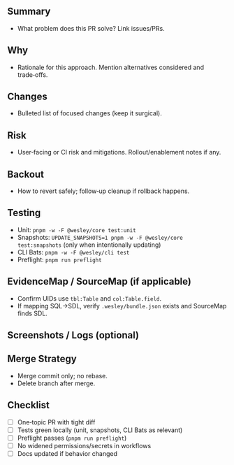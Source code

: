 ## Summary
- What problem does this PR solve? Link issues/PRs.

## Why
- Rationale for this approach. Mention alternatives considered and trade‑offs.

## Changes
- Bulleted list of focused changes (keep it surgical).

## Risk
- User‑facing or CI risk and mitigations. Rollout/enablement notes if any.

## Backout
- How to revert safely; follow‑up cleanup if rollback happens.

## Testing
- Unit: `pnpm -w -F @wesley/core test:unit`
- Snapshots: `UPDATE_SNAPSHOTS=1 pnpm -w -F @wesley/core test:snapshots` (only when intentionally updating)
- CLI Bats: `pnpm -w -F @wesley/cli test`
- Preflight: `pnpm run preflight`

## EvidenceMap / SourceMap (if applicable)
- Confirm UIDs use `tbl:Table` and `col:Table.field`.
- If mapping SQL→SDL, verify `.wesley/bundle.json` exists and SourceMap finds SDL.

## Screenshots / Logs (optional)

## Merge Strategy
- Merge commit only; no rebase.
- Delete branch after merge.

## Checklist
- [ ] One‑topic PR with tight diff
- [ ] Tests green locally (unit, snapshots, CLI Bats as relevant)
- [ ] Preflight passes (`pnpm run preflight`)
- [ ] No widened permissions/secrets in workflows
- [ ] Docs updated if behavior changed
